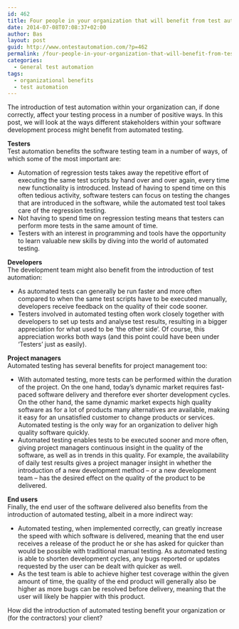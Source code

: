 ```yaml
---
id: 462
title: Four people in your organization that will benefit from test automation
date: 2014-07-08T07:08:37+02:00
author: Bas
layout: post
guid: http://www.ontestautomation.com/?p=462
permalink: /four-people-in-your-organization-that-will-benefit-from-test-automation/
categories:
  - General test automation
tags:
  - organizational benefits
  - test automation
---
```

The introduction of test automation within your organization can, if done correctly, affect your testing process in a number of positive ways. In this post, we will look at the ways different stakeholders within your software development process might benefit from automated testing.

**Testers**  
Test automation benefits the software testing team in a number of ways, of which some of the most important are:

  * Automation of regression tests takes away the repetitive effort of executing the same test scripts by hand over and over again, every time new functionality is introduced. Instead of having to spend time on this often tedious activity, software testers can focus on testing the changes that are introduced in the software, while the automated test tool takes care of the regression testing.
  * Not having to spend time on regression testing means that testers can perform more tests in the same amount of time.
  * Testers with an interest in programming and tools have the opportunity to learn valuable new skills by diving into the world of automated testing.

**Developers**  
The development team might also benefit from the introduction of test automation:

  * As automated tests can generally be run faster and more often compared to when the same test scripts have to be executed manually, developers receive feedback on the quality of their code sooner.
  * Testers involved in automated testing often work closely together with developers to set up tests and analyse test results, resulting in a bigger appreciation for what used to be ‘the other side’. Of course, this appreciation works both ways (and this point could have been under ‘Testers’ just as easily).

**Project managers**  
Automated testing has several benefits for project management too:

  * With automated testing, more tests can be performed within the duration of the project. On the one hand, today’s dynamic market requires fast-paced software delivery and therefore ever shorter development cycles. On the other hand, the same dynamic market expects high quality software as for a lot of products many alternatives are available, making it easy for an unsatisfied customer to change products or services. Automated testing is the only way for an organization to deliver high quality software quickly.
  * Automated testing enables tests to be executed sooner and more often, giving project managers continuous insight in the quality of the software, as well as in trends in this quality. For example, the availability of daily test results gives a project manager insight in whether the introduction of a new development method – or a new development team – has the desired effect on the quality of the product to be delivered.

**End users**  
Finally, the end user of the software delivered also benefits from the introduction of automated testing, albeit in a more indirect way:

  * Automated testing, when implemented correctly, can greatly increase the speed with which software is delivered, meaning that the end user receives a release of the product he or she has asked for quicker than would be possible with traditional manual testing. As automated testing is able to shorten development cycles, any bugs reported or updates requested by the user can be dealt with quicker as well.
  * As the test team is able to achieve higher test coverage within the given amount of time, the quality of the end product will generally also be higher as more bugs can be resolved before delivery, meaning that the user will likely be happier with this product.

How did the introduction of automated testing benefit your organization or (for the contractors) your client?